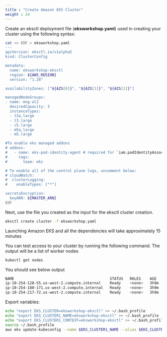 ```yaml
---
title : "Create Amazon EKS Cluster"
weight : 24
---
```



Create an eksctl deployment file (**eksworkshop.yaml**) used in creating your cluster using the following syntax:

```bash
cat << EOF > eksworkshop.yaml
---
apiVersion: eksctl.io/v1alpha5
kind: ClusterConfig

metadata:
  name: eksworkshop-eksctl
  region: ${AWS_REGION}
  version: "1.28"

availabilityZones: ["${AZS[0]}", "${AZS[1]}", "${AZS[2]}"]

managedNodeGroups:
- name: mng-al2
  desiredCapacity: 3
  instanceTypes:
  - t3a.large
  - t3.large
  - c5.large
  - m5a.large
  - m5.large

#To enable eks managed addons
# addons:
#   - name: eks-pod-identity-agent # required for `iam.podIdentityAssociations`
#     tags:
#       team: eks

# To enable all of the control plane logs, uncomment below:
# cloudWatch:
#  clusterLogging:
#    enableTypes: ["*"]

secretsEncryption:
  keyARN: ${MASTER_ARN}
EOF
```

Next, use the file you created as the input for the eksctl cluster creation.


```bash
eksctl create cluster -f eksworkshop.yaml
```

Launching Amazon EKS and all the dependencies will take approximately 15 minutes

You can test access to your cluster by running the following command. The output will be a list of worker nodes

```bash
kubectl get nodes
```

You should see below output

```bash
NAME                                           STATUS   ROLES    AGE    VERSION
ip-10-254-128-55.us-west-2.compute.internal    Ready    <none>   3h9m   v1.28.1-eks-43840fb
ip-10-254-180-171.us-west-2.compute.internal   Ready    <none>   3h9m   v1.28.1-eks-43840fb
ip-10-254-217-72.us-west-2.compute.internal    Ready    <none>   3h9m   v1.28.1-eks-43840fb
```

Export variables:

```bash
echo "export EKS_CLUSTER=eksworkshop-eksctl" >> ~/.bash_profile
echo "export EKS_CLUSTER1_NAME=eksworkshop-eksctl" >> ~/.bash_profile
echo "export EKS_CLUSTER1_CONTEXT=eksworkshop-eksctl" >> ~/.bash_profile
source ~/.bash_profile
aws eks update-kubeconfig --name $EKS_CLUSTER1_NAME --alias $EKS_CLUSTER1_NAME 
```